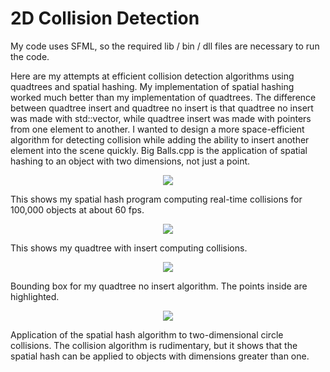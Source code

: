 # 2D Collision Detection
My code uses SFML, so the required lib / bin / dll files are necessary to run the code.

Here are my attempts at efficient collision detection algorithms using quadtrees and spatial hashing. My implementation of spatial hashing worked much better than my implementation of quadtrees. The difference between quadtree insert and quadtree no insert is that quadtree no insert was made with std::vector, while quadtree insert was made with pointers from one element to another. I wanted to design a more space-efficient algorithm for detecting collision while adding the ability to insert another element into the scene quickly. Big Balls.cpp is the application of spatial hashing to an object with two dimensions, not just a point.

<p align="center">
  <img src="https://user-images.githubusercontent.com/103447109/217917712-cb54927d-ecc2-4ddd-b656-f1c64f8523e9.png">
</p>
This shows my spatial hash program computing real-time collisions for 100,000 objects at about 60 fps.

<p align="center">
  <img src="https://user-images.githubusercontent.com/103447109/217918532-132654d4-9784-4c21-b80d-88766bbc0c45.png">
</p>
This shows my quadtree with insert computing collisions. 

<p align="center">
  <img src="https://user-images.githubusercontent.com/103447109/217919391-80fd3632-a6f6-461c-bf1c-c0896eaa3bb7.png">
</p>

Bounding box for my quadtree no insert algorithm. The points inside are highlighted.
<p align="center">
  <img src="https://user-images.githubusercontent.com/103447109/217920491-f3921ad9-72c8-4013-83ca-5f562cd4d187.png">
</p>

Application of the spatial hash algorithm to two-dimensional circle collisions. The collision algorithm is rudimentary, but it shows that the spatial hash can be applied to objects with dimensions greater than one.
